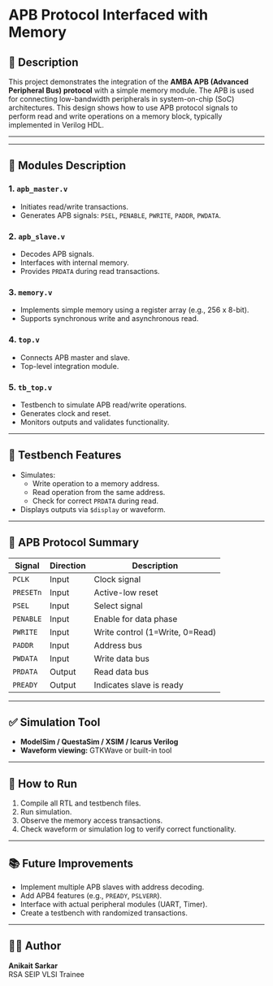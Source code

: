 # APB Protocol Interfaced with Memory

## 📝 Description

This project demonstrates the integration of the **AMBA APB (Advanced Peripheral Bus) protocol** with a simple memory module. The APB is used for connecting low-bandwidth peripherals in system-on-chip (SoC) architectures. This design shows how to use APB protocol signals to perform read and write operations on a memory block, typically implemented in Verilog HDL.

---


---

## 🔧 Modules Description

### 1. `apb_master.v`
- Initiates read/write transactions.
- Generates APB signals: `PSEL`, `PENABLE`, `PWRITE`, `PADDR`, `PWDATA`.

### 2. `apb_slave.v`
- Decodes APB signals.
- Interfaces with internal memory.
- Provides `PRDATA` during read transactions.

### 3. `memory.v`
- Implements simple memory using a register array (e.g., 256 x 8-bit).
- Supports synchronous write and asynchronous read.

### 4. `top.v`
- Connects APB master and slave.
- Top-level integration module.

### 5. `tb_top.v`
- Testbench to simulate APB read/write operations.
- Generates clock and reset.
- Monitors outputs and validates functionality.

---

## 🧪 Testbench Features

- Simulates:
  - Write operation to a memory address.
  - Read operation from the same address.
  - Check for correct `PRDATA` during read.
- Displays outputs via `$display` or waveform.

---

## 📌 APB Protocol Summary

| Signal     | Direction | Description                           |
|------------|-----------|---------------------------------------|
| `PCLK`     | Input     | Clock signal                          |
| `PRESETn`  | Input     | Active-low reset                      |
| `PSEL`     | Input     | Select signal                         |
| `PENABLE`  | Input     | Enable for data phase                 |
| `PWRITE`   | Input     | Write control (1=Write, 0=Read)       |
| `PADDR`    | Input     | Address bus                           |
| `PWDATA`   | Input     | Write data bus                        |
| `PRDATA`   | Output    | Read data bus                         |
| `PREADY`   | Output    | Indicates slave is ready              |

---

## ✅ Simulation Tool

- **ModelSim / QuestaSim / XSIM / Icarus Verilog**
- **Waveform viewing:** GTKWave or built-in tool

---

## 🚀 How to Run

1. Compile all RTL and testbench files.
2. Run simulation.
3. Observe the memory access transactions.
4. Check waveform or simulation log to verify correct functionality.

---

## 📚 Future Improvements

- Implement multiple APB slaves with address decoding.
- Add APB4 features (e.g., `PREADY`, `PSLVERR`).
- Interface with actual peripheral modules (UART, Timer).
- Create a testbench with randomized transactions.

---

## 👨‍💻 Author

**Anikait Sarkar**  
RSA SEIP VLSI Trainee


